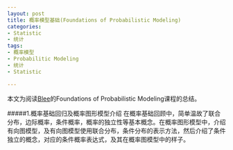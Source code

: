 ```yaml
---
layout: post
title: 概率模型基础(Foundations of Probabilistic Modeling)
categories:
- Statistic
- 统计
tags:
- 概率模型
- Probabilitic Modeling
- 统计
- Statistic

---
```


本文为阅读[Blee](www.cs.princeton.edu/courses/archive/fall10/cos513/)的Foundations of Probabilistic Modeling课程的总结。

#####1.概率基础回归及概率图形模型介绍
在概率基础回顾中，简单温故了联合分布，边际概率，条件概率，概率的独立性等基本概念。在概率图形模型中，介绍有向图模型，及有向图模型使用联合分布，条件分布的表示方法，然后介绍了条件独立的概念，对应的条件概率表达式，及其在概率图模型中的样子。

